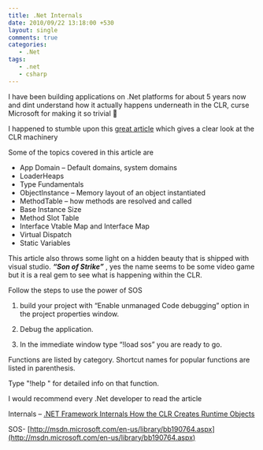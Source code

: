 ```yaml
---
title: .Net Internals
date: 2010/09/22 13:18:00 +530
layout: single
comments: true
categories: 
   - .Net
tags:
   - .net
   - csharp
---
```

I have been building applications on .Net platforms for about 5 years now and dint understand how it actually happens underneath in the CLR, curse Microsoft for making it so trivial 🙂

I happened to stumble upon this [great article](http://msdn.microsoft.com/en-us/magazine/cc163791.aspx) which gives a clear look at the CLR machinery

Some of the topics covered in this article are

* App Domain – Default domains, system domains
* LoaderHeaps 
* Type Fundamentals 
* ObjectInstance – Memory layout of an object instantiated 
* MethodTable – how methods are resolved and called 
* Base Instance Size 
* Method Slot Table 
* Interface Vtable Map and Interface Map 
* Virtual Dispatch 
* Static Variables

This article also throws some light on a hidden beauty that is shipped with visual studio. ***“Son of Strike”*** , yes the name seems to be some video game but it is a real gem to see what is happening within the CLR.

Follow the steps to use the power of SOS
1. build your project with “Enable unmanaged Code debugging” option in the project properties window.

2. Debug the application.

3. In the immediate window type “!load sos” you are ready to go.

Functions are listed by category. Shortcut names for popular functions are listed in parenthesis.

Type "!help <functionname>" for detailed info on that function.

I would recommend every .Net developer to read the article

Internals – [.NET Framework Internals How the CLR Creates Runtime Objects](http://msdn.microsoft.com/en-us/magazine/cc163791.aspx)

SOS- [http://msdn.microsoft.com/en-us/library/bb190764.aspx](http://msdn.microsoft.com/en-us/library/bb190764.aspx)